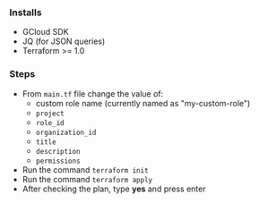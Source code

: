 ### Installs
 - GCloud SDK
 - JQ (for JSON queries)
 - Terraform >= 1.0

### Steps
- From `main.tf` file change the value of:
  - custom role name (currently named as "my-custom-role")
  - `project`
  - `role_id`
  - `organization_id`
  - `title`
  - `description`
  - `permissions`
- Run the command `terraform init`
- Run the command `terraform apply`
- After checking the plan, type **yes** and press enter